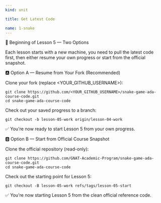 ```yaml
---
kind: unit

title: Get Latest Code

name: 1-snake
---
```



🚀 Beginning of Lesson 5 — Two Options

Each lesson starts with a new machine, you need to pull the latest code first, then either resume your own progress or start from the official snapshot.

🅰️ Option A — Resume from Your Fork (Recommended)

Clone your fork (replace <YOUR_GITHUB_USERNAME>):

```
git clone https://github.com/<YOUR_GITHUB_USERNAME>/snake-game-ada-course-code.git
cd snake-game-ada-course-code
```

Check out your saved progress to a branch:

```
git checkout -b lesson-05-work origin/lesson-04-work
```

✅ You're now ready to start Lesson 5 from your own progress.

🅱️ Option B — Start from Official Course Snapshot

Clone the official repository (read-only):

```
git clone https://github.com/GNAT-Academic-Program/snake-game-ada-course-code.git
cd snake-game-ada-course-code
```

Check out the starting point for Lesson 5:

```
git checkout -B lesson-05-work refs/tags/lesson-05-start
```

✅ You're now starting Lesson 5 from the clean official reference code.
